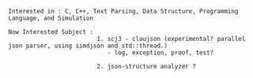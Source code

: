     Interested in : C, C++, Text Parsing, Data Structure, Programming Language, and Simulation
    
    Now Interested Subject : 
                             1. scj3 - claujson (experimental? parallel json parser, using simdjson and std::thread.)
                                - log, exception, proof, test?
                                
                             2. json-structure analyzer ?
